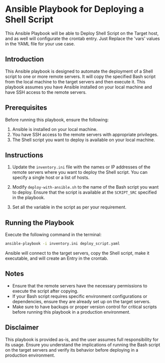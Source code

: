 # Ansible Playbook for Deploying a Shell Script

This Ansible Playbook will be able to Deploy Shell Script on the Target host, and as well will configurate the crontab entry.
Just Replace the 'vars' values in the YAML file for your use case.

## Introduction

This Ansible playbook is designed to automate the deployment of a Shell script to one or more remote servers. It will copy the specified Bash script from the local machine to the target servers and then execute it. This playbook assumes you have Ansible installed on your local machine and have SSH access to the remote servers.

## Prerequisites

Before running this playbook, ensure the following:

1. Ansible is installed on your local machine.
2. You have SSH access to the remote servers with appropriate privileges.
3. The Shell script you want to deploy is available on your local machine.

## Instructions

1. Update the `inventory.ini` file with the names or IP addresses of the remote servers where you want to deploy the Shell script. You can specify a single host or a list of hosts.

2. Modify `deploy-with-ansible.sh` to the name of the Bash script you want to deploy. Ensure that the script is available at the `SCRIPT_SRC` specified in the playbook.

3. Set all the variable in the script as per your requirement.

## Running the Playbook

Execute the following command in the terminal:

```bash
ansible-playbook -i inventory.ini deploy_script.yaml
```

Ansible will connect to the target servers, copy the Shell script, make it executable, and will create an Entry in the crontab.

## Notes

- Ensure that the remote servers have the necessary permissions to execute the script after copying.
- If your Bash script requires specific environment configurations or dependencies, ensure they are already set up on the target servers.
- Make sure to have backups or proper version control for critical scripts before running this playbook in a production environment.
## Disclaimer

This playbook is provided as-is, and the user assumes full responsibility for its usage. Ensure you understand the implications of running the Bash script on the target servers and verify its behavior before deploying in a production environment.
